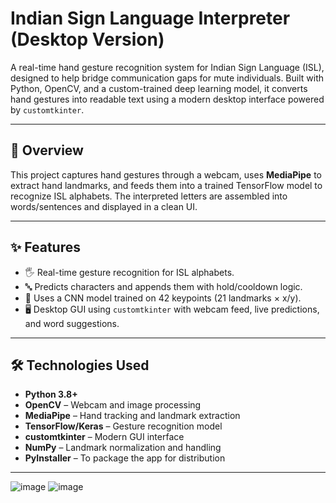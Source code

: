 # Indian Sign Language Interpreter (Desktop Version)

A real-time hand gesture recognition system for Indian Sign Language (ISL), designed to help bridge communication gaps for mute individuals. Built with Python, OpenCV, and a custom-trained deep learning model, it converts hand gestures into readable text using a modern desktop interface powered by `customtkinter`.

---

## 📌 Overview

This project captures hand gestures through a webcam, uses **MediaPipe** to extract hand landmarks, and feeds them into a trained TensorFlow model to recognize ISL alphabets. The interpreted letters are assembled into words/sentences and displayed in a clean UI.

---

## ✨ Features

- 🖐️ Real-time gesture recognition for ISL alphabets.
- 🔤 Predicts characters and appends them with hold/cooldown logic.
- 🧠 Uses a CNN model trained on 42 keypoints (21 landmarks × x/y).
- 🖥️ Desktop GUI using `customtkinter` with webcam feed, live predictions, and word suggestions.

---

## 🛠️ Technologies Used

- **Python 3.8+**
- **OpenCV** – Webcam and image processing
- **MediaPipe** – Hand tracking and landmark extraction
- **TensorFlow/Keras** – Gesture recognition model
- **customtkinter** – Modern GUI interface
- **NumPy** – Landmark normalization and handling
- **PyInstaller** – To package the app for distribution

---



![image](https://github.com/user-attachments/assets/4111b7df-4ce9-47bf-a8fa-050083a63acf)
![image](https://github.com/user-attachments/assets/5df06b5a-3631-4ad2-9144-979d8bfce687)

